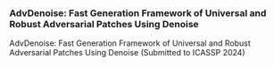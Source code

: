 ### AdvDenoise: Fast Generation Framework of Universal and Robust Adversarial Patches Using Denoise

AdvDenoise: Fast Generation Framework of Universal and Robust Adversarial Patches Using Denoise (Submitted to ICASSP 2024)

<!--
**advdenoise/advdenoise** is a ✨ _special_ ✨ repository because its `README.md` (this file) appears on your GitHub profile.

Here are some ideas to get you started:

- 🔭 I’m currently working on ...
- 🌱 I’m currently learning ...
- 👯 I’m looking to collaborate on ...
- 🤔 I’m looking for help with ...
- 💬 Ask me about ...
- 📫 How to reach me: ...
- 😄 Pronouns: ...
- ⚡ Fun fact: ...
-->
